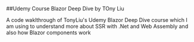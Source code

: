 ##Udemy Course Blazor Deep Dive by TOny Liu

A code waklthrough of TonyLiu's Udemy Blazor Deep Dive course which I am using to understand more about SSR with .Net and Web Assembly
and also how Blazor components work
